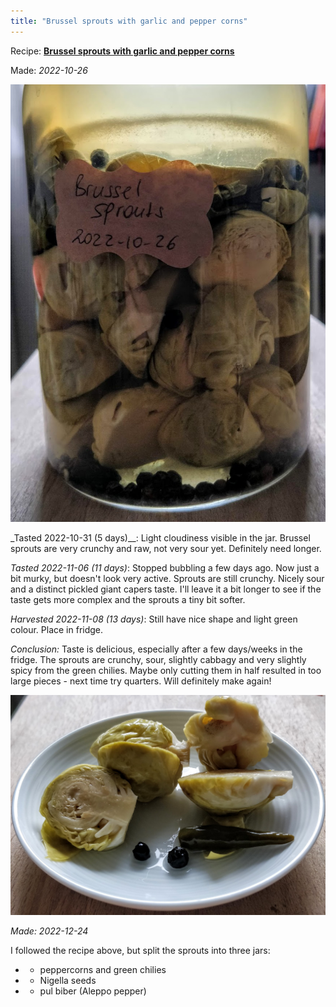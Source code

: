 ```yaml
---
title: "Brussel sprouts with garlic and pepper corns"
---
```


Recipe: **[Brussel sprouts with garlic and pepper corns](projects/fermentation/Vegetable%20recipes.md#Brussel%20sprouts%20with%20garlic%20and%20pepper%20corns)**

Made: _2022-10-26_

![](projects/attachments/Fermented%20brussel%20sprouts%2001.png)

_Tasted 2022-10-31 (5 days)__: Light cloudiness visible in the jar. Brussel sprouts are very crunchy and raw, not very sour yet. Definitely need longer.

_Tasted 2022-11-06 (11 days)_: Stopped bubbling a few days ago. Now just a bit murky, but doesn't look very active. Sprouts are still crunchy. Nicely sour and a distinct pickled giant capers taste. I'll leave it a bit longer to see if the taste gets more complex and the sprouts a tiny bit softer.

_Harvested 2022-11-08 (13 days)_: Still have nice shape and light green colour. Place in fridge.

_Conclusion:_ Taste is delicious, especially after a few days/weeks in the fridge. The sprouts are crunchy, sour, slightly cabbagy and very slightly spicy from the green chilies. Maybe only cutting them in half resulted in too large pieces - next time try quarters. Will definitely make again!


![](projects/attachments/Fermented%20brussel%20sprouts%2002.png)




_Made: 2022-12-24_

I followed the recipe above, but split the sprouts into three jars:
- + peppercorns and green chilies
- + Nigella seeds
- + pul biber (Aleppo pepper)